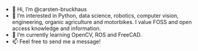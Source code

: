 - 👋 Hi, I’m @carsten-bruckhaus
- 👀 I’m interested in Python, data science, robotics, computer vision, engineering, organic agriculture and motorbikes. I value FOSS and open access knowledge and information.
- 🌱 I’m currently learning OpenCV, ROS and FreeCAD.
- 📫 Feel free to send me a message!

<!---
carsten-bruckhaus/carsten-bruckhaus is a ✨ special ✨ repository because its `README.md` (this file) appears on your GitHub profile.
You can click the Preview link to take a look at your changes.
--->
